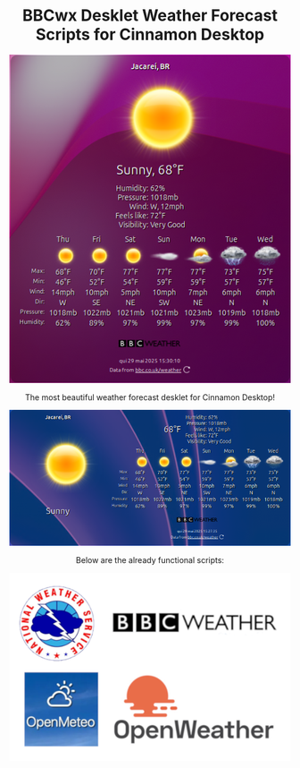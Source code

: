 <div align="center">

# BBCwx Desklet Weather Forecast Scripts for Cinnamon Desktop

</div>

<div align="center">

![BBCwx Desklet](https://github.com/naufragoweb/weather-drivers-bbcwx-oak-wood.co.uk/blob/main/%20Z-%20Images/bbcx1.png) 

</div>

<div align="center">

The most beautiful weather forecast desklet for Cinnamon Desktop!

</div>

<div align="center">

![BBCx Desklet](https://github.com/naufragoweb/weather-drivers-bbcwx-oak-wood.co.uk/blob/main/%20Z-%20Images/bbcx2.png) 

</div>

<div align="center">

Below are the already functional scripts:

</div>

<div align="center">

![Logos Weather](https://github.com/naufragoweb/weather-drivers-bbcwx-oak-wood.co.uk/blob/main/%20Z-%20Images/logos-weather.png) 

</div>
